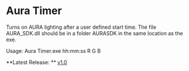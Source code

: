 Aura Timer
==========
Turns on AURA lighting after a user defined start time.
The file AURA_SDK.dll should be in a folder AURASDK in the same location as the exe.

Usage:
	Aura Timer.exe hh:mm:ss R G B
	
**Latest Release: ** [v1.0](https://github.com/tikk3r/auratimer/releases)
